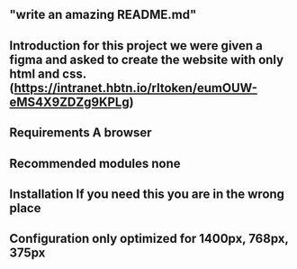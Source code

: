"write an amazing README.md"
-------------------------------------------------------------------------------
Introduction
    for this project we were given a figma and asked to create the website with
    only html and css. 
    (https://intranet.hbtn.io/rltoken/eumOUW-eMS4X9ZDZg9KPLg)
-------------------------------------------------------------------------------
Requirements
    A browser
-------------------------------------------------------------------------------
Recommended modules
    none
-------------------------------------------------------------------------------
Installation
    If you need this you are in the wrong place
-------------------------------------------------------------------------------
Configuration
    only optimized for 1400px, 768px, 375px
-------------------------------------------------------------------------------